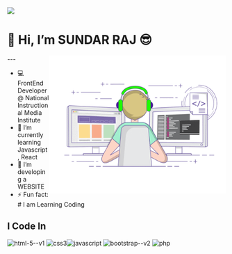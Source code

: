 <img src='https://staging3.nimiprojects.in/sundar/github.png' />


# 👋 Hi, I’m SUNDAR RAJ 😎
<img align="right" alt="GIF" src="https://github.com/AswinBarath/AswinBarath/blob/master/coding.gif?raw=true" width="408" height="318" />
---

- 💻 FrontEnd Developer @ National Instructional Media Institute
- 🌱 I’m currently learning Javascript , React
- 🧩 I’m developing a WEBSITE
- ⚡ Fun fact: # I am Learning Coding


##  I Code In
<img width="48" height="48" src="https://img.icons8.com/color/48/html-5--v1.png" alt="html-5--v1"/> <img width="48" height="48" src="https://img.icons8.com/color/48/css3.png" alt="css3"/><img width="48" height="48" src="https://img.icons8.com/fluency/48/javascript.png" alt="javascript"/> <img width="48" height="48" src="https://img.icons8.com/color/48/bootstrap--v2.png" alt="bootstrap--v2"/> <img width="50" height="50" src="https://img.icons8.com/ios-filled/50/php.png" alt="php"/>
<!---
sundarrajcs/sundarrajcs is a ok✨ special ✨ repository because its `README.md` (this file) appears on your GitHub profile.
You can click the Preview link to take a look at your changes.  d
--->
